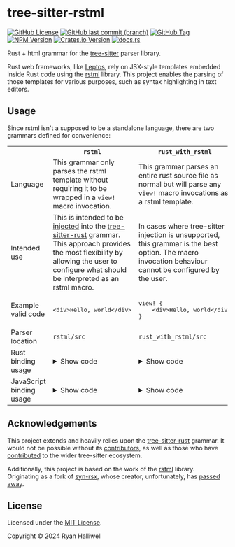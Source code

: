 # tree-sitter-rstml

[![GitHub License](https://img.shields.io/github/license/rayliwell/tree-sitter-rstml?color=purple)](https://github.com/rayliwell/tree-sitter-rstml/blob/main/LICENSE)
[![GitHub last commit (branch)](https://img.shields.io/github/last-commit/rayliwell/tree-sitter-rstml/main)](https://github.com/rayliwell/tree-sitter-rstml/commits/main/)
[![GitHub Tag](https://img.shields.io/github/v/tag/rayliwell/tree-sitter-rstml?label=version)](https://github.com/rayliwell/tree-sitter-rstml/tags)
[![NPM Version](https://img.shields.io/npm/v/tree-sitter-rstml?style=flat&logo=npm&color=blue)](https://www.npmjs.com/package/tree-sitter-rstml)
[![Crates.io Version](https://img.shields.io/crates/v/tree-sitter-rstml?logo=rust&color=blue)](https://crates.io/crates/tree-sitter-rstml)
[![docs.rs](https://img.shields.io/docsrs/tree-sitter-rust)](https://docs.rs/tree-sitter-rstml/latest/tree_sitter_rstml/)

Rust + html grammar for the [tree-sitter](https://github.com/tree-sitter/tree-sitter) parser library.

Rust web frameworks, like [Leptos](https://github.com/leptos-rs/leptos), rely on JSX-style templates embedded inside Rust code using the [rstml](https://github.com/rs-tml/rstml) library. This project enables the parsing of those templates for various purposes, such as syntax highlighting in text editors.

## Usage

Since rstml isn't a supposed to be a standalone language, there are two grammars defined for convenience:

<table>
    <tr>
       <th></th>
       <th><code>rstml</code></th>
       <th><code>rust_with_rstml</code></th>
    </tr>
    <tr>
        <td>Language</td>
        <td>This grammar only parses the rstml template without requiring it to be wrapped in a <code>view!</code> macro invocation.</td>
        <td>This grammar parses an entire rust source file as normal but will parse any <code>view!</code> macro invocations as a rstml template.</td>
    </tr>
    <tr>
        <td>Intended use</td>
        <td>This is intended to be <a href="https://tree-sitter.github.io/tree-sitter/syntax-highlighting#language-injection">injected</a> into the <a href="https://github.com/tree-sitter/tree-sitter-rust">tree-sitter-rust</a> grammar. This approach provides the most flexibility by allowing the user to configure what should be interpreted as an rstml macro.</td>
        <td>In cases where tree-sitter injection is unsupported, this grammar is the best option. The macro invocation behaviour cannot be configured by the user.</td>
    </tr>
    <tr>
        <td>Example valid code</td>
        <td>
            <pre lang="html">
&lt;div&gt;Hello, world&lt;/div&gt;</pre>
        </td>
        <td>
            <pre lang="rust">
view! {
    &lt;div&gt;Hello, world&lt;/div&gt;
}</pre>
        </td>
    </tr>
    <tr>
        <td>Parser location</td>
        <td><code>rstml/src</code></td>
        <td><code>rust_with_rstml/src</code></td>
    </tr>
    <tr>
        <td>Rust binding usage</td>
        <td>
<details><summary>Show code</summary>
<pre lang="rust">
let code = &quot;&lt;div&gt;Hello, world&lt;/div&gt;&quot;;
let mut parser = tree_sitter::Parser::new();
parser.set_language(tree_sitter_rstml::language_rstml()).expect(&quot;Error loading rstml grammar&quot;);
let tree = parser.parse(code, None).unwrap();
</pre>
</details>
        </td>
        <td>
<details><summary>Show code</summary>
<pre lang="rust">
let code = r#&quot;
    view! {
        &lt;div&gt;hello, world&lt;/div&gt;
    }
&quot;#;
let mut parser = tree_sitter::Parser::new();
parser.set_language(tree_sitter_rstml::language_rust_with_rstml()).expect(&quot;Error loading rust_with_rstml grammar&quot;);
let tree = parser.parse(code, None).unwrap();
</pre>
</details>
       </td>
    </tr>
    <tr>
        <td>JavaScript binding usage</td>
        <td>
<details><summary>Show code</summary>
<pre lang="js">
const Parser = require('tree-sitter')
const code = '&lt;div&gt;Hello, world&lt;/div&gt;'
const parser = new Parser()
parser.setLanguage(require('tree-sitter-rstml').rstml)
const tree = parser.parse(code)
</pre>
</details>
        </td>
        <td>
<details><summary>Show code</summary>
<pre lang="js">
const Parser = require('tree-sitter')
const code = `
    view! {
        &lt;div&gt;Hello, world&lt;/div&gt;
    }
`
const parser = new Parser()
parser.setLanguage(require('tree-sitter-rstml').rust_with_rstml)
const tree = parser.parse(code)
</pre>
</details>
       </td>
    </tr>
</table>

## Acknowledgements

This project extends and heavily relies upon the [tree-sitter-rust](https://github.com/tree-sitter/tree-sitter-rust) grammar. It would not be possible without its [contributors](https://github.com/tree-sitter/tree-sitter-rust/graphs/contributors), as well as those who have [contributed](https://github.com/tree-sitter/tree-sitter/graphs/contributors) to the wider tree-sitter ecosystem.

Additionally, this project is based on the work of the [rstml](https://github.com/rs-tml/rstml) library. Originating as a fork of [syn-rsx](https://github.com/stoically/syn-rsx), whose creator, unfortunately, has [passed away](https://github.com/stoically/temporary-containers/issues/618).

## License

Licensed under the [MIT License](https://mit-license.org/).

Copyright © 2024 Ryan Halliwell
